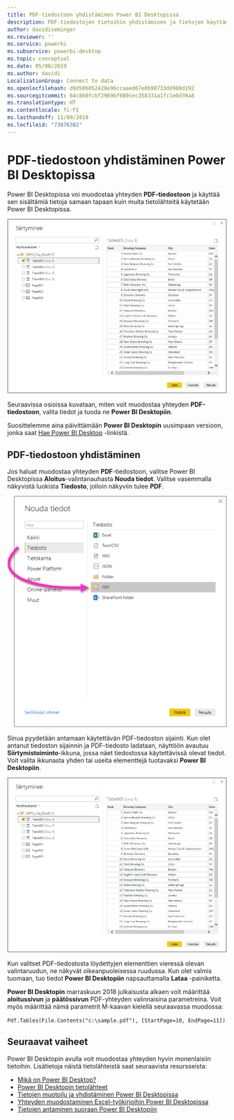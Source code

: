 ```yaml
---
title: PDF-tiedostoon yhdistäminen Power BI Desktopissa
description: PDF-tiedostojen tietoihin yhdistäminen ja tietojen käyttäminen helposti Power BI Desktopissa
author: davidiseminger
ms.reviewer: ''
ms.service: powerbi
ms.subservice: powerbi-desktop
ms.topic: conceptual
ms.date: 05/08/2019
ms.author: davidi
LocalizationGroup: Connect to data
ms.openlocfilehash: d9d506052428e96ccaaed67e8b98733dd988d192
ms.sourcegitcommit: 64c860fcbf2969bf089cec358331a1fc1e0d39a8
ms.translationtype: HT
ms.contentlocale: fi-FI
ms.lasthandoff: 11/09/2019
ms.locfileid: "73876382"
---
```

# <a name="connect-to-a-pdf-file-in-power-bi-desktop"></a>PDF-tiedostoon yhdistäminen Power BI Desktopissa
Power BI Desktopissa voi muodostaa yhteyden **PDF-tiedostoon** ja käyttää sen sisältämiä tietoja samaan tapaan kuin muita tietolähteitä käytetään Power BI Desktopissa.

![PDF-tiedostojen tietoihin yhdistäminen](media/desktop-connect-pdf/connect-pdf-04.png)

Seuraavissa osioissa kuvataan, miten voit muodostaa yhteyden **PDF-tiedostoon**, valita tiedot ja tuoda ne **Power BI Desktopiin**.

Suosittelemme aina päivittämään **Power BI Desktopin** uusimpaan versioon, jonka saat [Hae Power BI Desktop](desktop-get-the-desktop.md) -linkistä. 

## <a name="connect-to-a-pdf-file"></a>PDF-tiedostoon yhdistäminen
Jos haluat muodostaa yhteyden **PDF**-tiedostoon, valitse Power BI Desktopissa **Aloitus**-valintanauhasta **Nouda tiedot**. Valitse vasemmalla näkyvistä luokista **Tiedosto**, jolloin näkyviin tulee **PDF**.

![Valitse PDF Nouda tiedot -kohdassa](media/desktop-connect-pdf/connect-pdf-01.png)

Sinua pyydetään antamaan käytettävän PDF-tiedoston sijainti. Kun olet antanut tiedoston sijainnin ja PDF-tiedosto ladataan, näyttöön avautuu **Siirtymistoiminto**-ikkuna, jossa näet tiedostossa käytettävissä olevat tiedot. Voit valita ikkunasta yhden tai useita elementtejä tuotavaksi **Power BI Desktopiin**.

![PDF-tiedostojen tietoihin yhdistäminen](media/desktop-connect-pdf/connect-pdf-04.png)

Kun valitset PDF-tiedostosta löydettyjen elementtien vieressä olevan valintaruudun, ne näkyvät oikeanpuoleisessa ruudussa. Kun olet valmis tuomaan, tuo tiedot **Power BI Desktopiin** napsauttamalla **Lataa** -painiketta.

**Power BI Desktopin** marraskuun 2018 julkaisusta alkaen voit määrittää **aloitussivun** ja **päätössivun** PDF-yhteyden valinnaisina parametreina. Voit myös määrittää nämä parametrit M-kaavan kielellä seuraavassa muodossa:

`Pdf.Tables(File.Contents("c:\sample.pdf"), [StartPage=10, EndPage=11])`


## <a name="next-steps"></a>Seuraavat vaiheet
Power BI Desktopin avulla voit muodostaa yhteyden hyvin monenlaisiin tietoihin. Lisätietoja näistä tietolähteistä saat seuraavista resursseista:

* [Mikä on Power BI Desktop?](desktop-what-is-desktop.md)
* [Power BI Desktopin tietolähteet](desktop-data-sources.md)
* [Tietojen muotoilu ja yhdistäminen Power BI Desktopissa](desktop-shape-and-combine-data.md)
* [Yhteyden muodostaminen Excel-työkirjoihin Power BI Desktopissa](desktop-connect-excel.md)   
* [Tietojen antaminen suoraan Power BI Desktopiin](desktop-enter-data-directly-into-desktop.md)   

